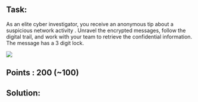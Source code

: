 ## Task:
As an elite cyber investigator, you receive an anonymous tip about a suspicious network activity .  Unravel the encrypted messages, follow the digital trail, and work with your team to retrieve the confidential information. The message has a 3 digit lock.

![](capture%20Zipper)
## Points : 200 (~100)

## Solution:
